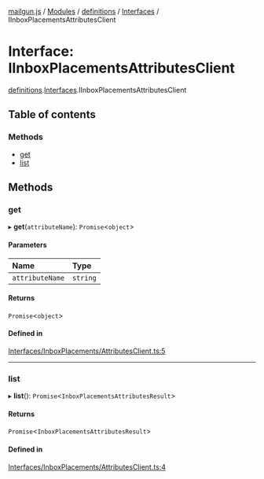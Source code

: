[mailgun.js](../README.md) / [Modules](../modules.md) / [definitions](../modules/definitions.md) / [Interfaces](../modules/definitions.Interfaces.md) / IInboxPlacementsAttributesClient

# Interface: IInboxPlacementsAttributesClient

[definitions](../modules/definitions.md).[Interfaces](../modules/definitions.Interfaces.md).IInboxPlacementsAttributesClient

## Table of contents

### Methods

- [get](definitions.Interfaces.IInboxPlacementsAttributesClient.md#get)
- [list](definitions.Interfaces.IInboxPlacementsAttributesClient.md#list)

## Methods

### get

▸ **get**(`attributeName`): `Promise`\<`object`\>

#### Parameters

| Name | Type |
| :------ | :------ |
| `attributeName` | `string` |

#### Returns

`Promise`\<`object`\>

#### Defined in

[Interfaces/InboxPlacements/AttributesClient.ts:5](https://github.com/mailgun/mailgun.js/blob/460665c/lib/Interfaces/InboxPlacements/AttributesClient.ts#L5)

___

### list

▸ **list**(): `Promise`\<`InboxPlacementsAttributesResult`\>

#### Returns

`Promise`\<`InboxPlacementsAttributesResult`\>

#### Defined in

[Interfaces/InboxPlacements/AttributesClient.ts:4](https://github.com/mailgun/mailgun.js/blob/460665c/lib/Interfaces/InboxPlacements/AttributesClient.ts#L4)
